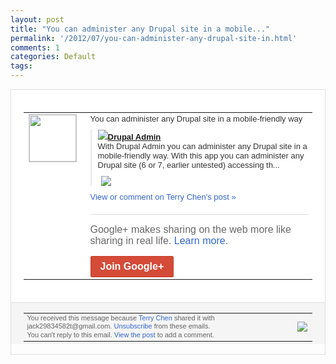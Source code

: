 ```yaml
---
layout: post
title: "You can administer any Drupal site in a mobile..."
permalink: '/2012/07/you-can-administer-any-drupal-site-in.html'
comments: 1
categories: Default
tags: 
---
```

<div style="border:solid 1px #dfdfdf;color:#686868;font:13px Arial"><div style="background-color:#fff;padding:20px;"><table cellpadding="0" cellspacing="0"><tr><td style="padding-right:15px;vertical-align:top"><a href="https://plus.google.com/_/notifications/emlink?emrecipient=110200756825219614165&amp;emid=CLiVw8LlqLECFaorcAodd1MAAA&amp;path=%2F108643996575278738906&amp;dt=1342805826919&amp;uob=8"><img height="75" src="https://lh3.googleusercontent.com/-KKRGTyJ5Bl0/AAAAAAAAAAI/AAAAAAAAEEY/jllxqER5dCk/s75-c-k-a/photo.jpg" style="border:solid 1px #cccccc;" width="75"/></a></td><td style="width:578px;color:#333;font:13px Arial;vertical-align:top;"><div style="padding-bottom:10px">You can administer any Drupal site in a mobile-friendly way</div><div style="margin-bottom:10px;padding-left:10px; border-left:2px solid #EAEAEA"><span style="margin-right:5px"><a href="http://goo.gl/reiPk" style="zSoyz"><img border="0" src="https://images3-focus-opensocial.googleusercontent.com/gadgets/proxy?url=https://s2.googleusercontent.com/s2/favicons?domain%3Dgoo.gl&amp;container=focus&amp;gadget=a&amp;rewriteMime=image/*&amp;refresh=31536000&amp;resize_h=16"/><span style="font-weight:bold">Drupal Admin</span></a><div style="padding-bottom:10px">With Drupal Admin you can administer any Drupal site in a mobile-friendly way. With this app you can administer any Drupal site (6 or 7, earlier untested) accessing th...</div></span><span style="margin-right:5px"><a href="https://plus.google.com/_/notifications/emlink?emrecipient=110200756825219614165&amp;emid=CLiVw8LlqLECFaorcAodd1MAAA&amp;path=%2F108643996575278738906%2Fposts%2FCmshTXZDaRW%3Fgpinv%3DAMIXal_7iucyB6reNoFoABofgfbybEP8mj6Y_q8Q-eKjgZ_42s4QwgfI2tlHN9-efNcAuwM5nM0zpN4StWiDjy4y3IrmMeIeR2-7pma5r4EvnfrIVfH_zIE&amp;dt=1342805826919&amp;uob=8" style="zSoyz;"><img border="0" src="https://lh5.googleusercontent.com/wknSCFSpj9slkyM-WROPd9jQBaW7XHxPc5jj0A0ekz-RWUTtR7EAktXGtotie99866NZ=h120" style="max-height:200px;max-width:275px"/></a></span></div><a href="https://plus.google.com/_/notifications/emlink?emrecipient=110200756825219614165&amp;emid=CLiVw8LlqLECFaorcAodd1MAAA&amp;path=%2F108643996575278738906%2Fposts%2FCmshTXZDaRW%3Fgpinv%3DAMIXal_7iucyB6reNoFoABofgfbybEP8mj6Y_q8Q-eKjgZ_42s4QwgfI2tlHN9-efNcAuwM5nM0zpN4StWiDjy4y3IrmMeIeR2-7pma5r4EvnfrIVfH_zIE&amp;dt=1342805826919&amp;uob=8" style="color:#3366CC;text-decoration:none;">View or comment on Terry Chen's post »</a><div style="margin-top:20px;border-top:solid 1px #dfdfdf"><div style="padding:15px 0;color:#686868;font:16px Arial;">Google+ makes sharing on the web more like sharing in real life. <a href="http://www.google.com/+/learnmore/" style="color:#3366CC;text-decoration:none;">Learn more</a>.</div><a href="https://plus.google.com/_/notifications/emlink?emrecipient=110200756825219614165&amp;emid=CLiVw8LlqLECFaorcAodd1MAAA&amp;path=%2F%3Fgpinv%3DAMIXal_7iucyB6reNoFoABofgfbybEP8mj6Y_q8Q-eKjgZ_42s4QwgfI2tlHN9-efNcAuwM5nM0zpN4StWiDjy4y3IrmMeIeR2-7pma5r4EvnfrIVfH_zIE&amp;dt=1342805826919&amp;uob=8" style="display:inline-block;padding:7px 15px;background-color:#d44b38; color:#fff;font-size:16px; font-weight:bold;border-radius:2px;-webkit-border-radius:2px; -moz-border-radius:2px;border:solid 1px #c43b28; white-space:nowrap;text-decoration:none">Join Google+</a></div></td></tr></table></div><div style="border-top:solid 1px #dfdfdf;padding:0 20px; background-color:#f5f5f5"><table cellpadding="0" cellspacing="0" style="height:50px"><tbody><tr><td style="vertical-align:middle;width:100%; color:#636363;font:11px Arial; line-height:120%">You received this message because <a href="https://plus.google.com/_/notifications/emlink?emrecipient=110200756825219614165&amp;emid=CLiVw8LlqLECFaorcAodd1MAAA&amp;path=%2F108643996575278738906%3Fgpinv%3DAMIXal_7iucyB6reNoFoABofgfbybEP8mj6Y_q8Q-eKjgZ_42s4QwgfI2tlHN9-efNcAuwM5nM0zpN4StWiDjy4y3IrmMeIeR2-7pma5r4EvnfrIVfH_zIE&amp;dt=1342805826919&amp;uob=8" style="color:#3366CC;text-decoration:none;">Terry Chen</a> shared it with jack29834582t@gmail.com. <a href="https://plus.google.com/_/notifications/emlink?emrecipient=110200756825219614165&amp;emid=CLiVw8LlqLECFaorcAodd1MAAA&amp;path=%2F_%2Fnonplus%2Femailsettings%3Fgpinv%3DAMIXal_7iucyB6reNoFoABofgfbybEP8mj6Y_q8Q-eKjgZ_42s4QwgfI2tlHN9-efNcAuwM5nM0zpN4StWiDjy4y3IrmMeIeR2-7pma5r4EvnfrIVfH_zIE%26est%3DADH5u8Uk2fjjbRdrAF3Vace5HDqHAEX-SsrQd2ZySZW5hHkpstrBtQZ5FXJDjwlK1pr52DbrUrHOVmXVjtjy4wEcKC6cLUEYg3fNNbNwOpRw7bMyfKCJAox9QQkPJfTAVn9KxIALhCOP0-e00JOgAeBF-sSoYPxkwQ&amp;dt=1342805826919&amp;uob=8" style="color:#3366CC;text-decoration:none;">Unsubscribe</a> from these emails.<br/>You can't reply to this email. <a href="https://plus.google.com/_/notifications/emlink?emrecipient=110200756825219614165&amp;emid=CLiVw8LlqLECFaorcAodd1MAAA&amp;path=%2F108643996575278738906%2Fposts%2FCmshTXZDaRW%3Fgpinv%3DAMIXal_7iucyB6reNoFoABofgfbybEP8mj6Y_q8Q-eKjgZ_42s4QwgfI2tlHN9-efNcAuwM5nM0zpN4StWiDjy4y3IrmMeIeR2-7pma5r4EvnfrIVfH_zIE&amp;dt=1342805826919&amp;uob=8" style="color:#3366CC;text-decoration:none;">View the post</a> to add a comment.<br/></td><td><img src="https://ssl.gstatic.com/s2/oz/images/notifications/logo/google-plus-6617a72bb36cc548861652780c9e6ff1.png"/></td></tr></tbody></table></div></div>